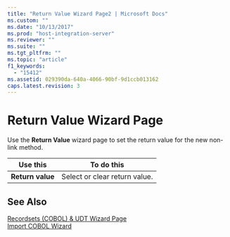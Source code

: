 ```yaml
---
title: "Return Value Wizard Page2 | Microsoft Docs"
ms.custom: ""
ms.date: "10/13/2017"
ms.prod: "host-integration-server"
ms.reviewer: ""
ms.suite: ""
ms.tgt_pltfrm: ""
ms.topic: "article"
f1_keywords: 
  - "15412"
ms.assetid: 029390da-640a-4066-90bf-9d1ccb013162
caps.latest.revision: 3
---
```

# Return Value Wizard Page
Use the **Return Value** wizard page to set the return value for the new non-link method.  
  
|Use this|To do this|  
|--------------|----------------|  
|**Return value**|Select or clear return value.|  
  
## See Also  
 [Recordsets (COBOL) & UDT Wizard Page](../core/recordsets-cobol-udt-wizard-page.md)   
 [Import COBOL Wizard](../core/import-cobol-wizard.md)